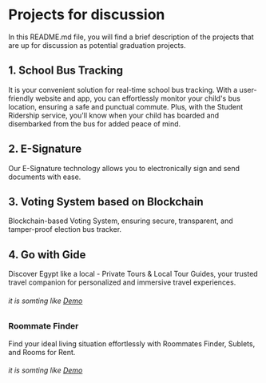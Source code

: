 # Projects for discussion

In this README.md file, you will find a brief description of the projects that are up for discussion as potential graduation projects.

## 1. School Bus Tracking

It is your convenient solution for real-time school bus tracking. With a user-friendly website and app, you can effortlessly monitor your child's bus location, ensuring a safe and punctual commute. Plus, with the Student Ridership service, you'll know when your child has boarded and disembarked from the bus for added peace of mind.

## 2. E-Signature

Our E-Signature technology allows you to electronically sign and send documents with ease.

## 3. Voting System based on Blockchain

Blockchain-based Voting System, ensuring secure, transparent, and tamper-proof election
bus tracker.

## 4. Go with Gide

Discover Egypt like a local - Private Tours & Local Tour Guides, your trusted travel companion for personalized and immersive travel experiences.

###### it is somting like [Demo](https://gowithguide.com/)

### Roommate Finder

Find your ideal living situation effortlessly with Roommates Finder, Sublets, and Rooms for Rent.

###### it is somting like [Demo](https://www.roomies.com/)
